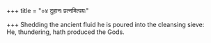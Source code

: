 +++
title = "०४ दुहानः प्रत्नमित्पयः"

+++
Shedding the ancient fluid he is poured into the cleansing sieve:  
     He, thundering, hath produced the Gods.